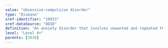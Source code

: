 ```yaml
---
value: "obsessive-compulsive disorder"
type: "Disease"
xref-identifier: "10933"
xref-dataSource: "DOID"
definition: "An anxiety disorder that involves unwanted and repeated thoughts, feelings, ideas, sensations (obsessions), or behaviors that make them feel driven to do something (compulsions)."
level: "Level 4+"
parents: [2030]
---
```

